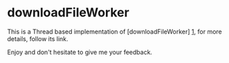 downloadFileWorker
==========

This is a Thread based implementation of [downloadFileWorker] [1], for more details, follow its link.

[1]:https://github.com/doublefx/downloadFileWorker

Enjoy and don't hesitate to give me your feedback.
